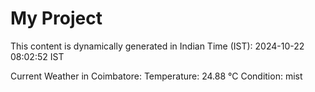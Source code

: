 # My Project

This content is dynamically generated in Indian Time (IST): 2024-10-22 08:02:52 IST


Current Weather in Coimbatore:
Temperature: 24.88 °C
Condition: mist
